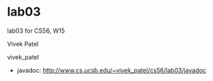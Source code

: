 lab03
=====

lab03 for CS56, W15

Vivek Patel

vivek_patel 

* javadoc: http://www.cs.ucsb.edu/~vivek_patel/cs56/lab03/javadoc


